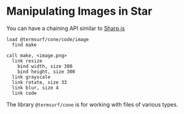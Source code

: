 # Manipulating Images in Star

You can have a chaining API similar to
[Sharp.js](https://www.digitalocean.com/community/tutorials/how-to-process-images-in-node-js-with-sharp)

```
load @termsurf/cone/code/image
  find make

call make, <image.png>
  link resize
    bind width, size 300
    bind height, size 300
  link grayscale
  link rotate, size 33
  link blur, size 4
  link code
```

The library `@termsurf/cone` is for working with files of various types.
